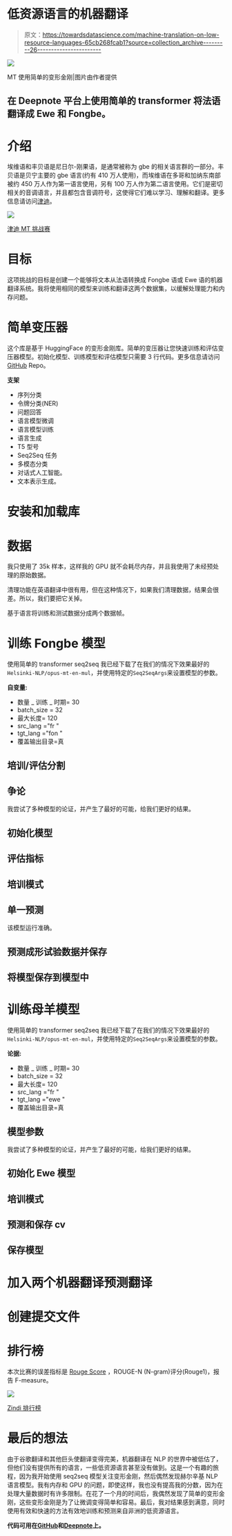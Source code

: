 # 低资源语言的机器翻译

> 原文：<https://towardsdatascience.com/machine-translation-on-low-resource-languages-65cb268fcab1?source=collection_archive---------26----------------------->

![](img/179dc02c6ea7389e0f014fe1bd3bcd8d.png)

MT 使用简单的变形金刚|图片由作者提供

## 在 Deepnote 平台上使用简单的 transformer 将法语翻译成 Ewe 和 Fongbe。

# 介绍

埃维语和丰贝语是尼日尔-刚果语，是通常被称为 gbe 的相关语言群的一部分。丰贝语是贝宁主要的 gbe 语言(约有 410 万人使用)，而埃维语在多哥和加纳东南部被约 450 万人作为第一语言使用，另有 100 万人作为第二语言使用。它们是密切相关的音调语言，并且都包含音调符号，这使得它们难以学习、理解和翻译。更多信息请访问[津迪](https://zindi.africa/competitions/ai4d-takwimu-lab-machine-translation-challenge)。

![](img/d8c0a6459eb87d0b3b7cb4d0ffca3cd5.png)

[津迪 MT 挑战赛](https://zindi.africa/competitions/ai4d-takwimu-lab-machine-translation-challenge/data)

# 目标

这项挑战的目标是创建一个能够将文本从法语转换成 Fongbe 语或 Ewe 语的机器翻译系统。我将使用相同的模型来训练和翻译这两个数据集，以缓解处理能力和内存问题。

# 简单变压器

这个库是基于 HuggingFace 的变形金刚库。简单的变压器让您快速训练和评估变压器模型。初始化模型、训练模型和评估模型只需要 3 行代码。更多信息请访问 [GitHub](https://github.com/ThilinaRajapakse/simpletransformers) Repo。

**支架**

*   序列分类
*   令牌分类(NER)
*   问题回答
*   语言模型微调
*   语言模型训练
*   语言生成
*   T5 型号
*   Seq2Seq 任务
*   多模态分类
*   对话式人工智能。
*   文本表示生成。

# 安装和加载库

# 数据

我只使用了 35k 样本，这样我的 GPU 就不会耗尽内存，并且我使用了未经预处理的原始数据。

清理功能在英语翻译中很有用，但在这种情况下，如果我们清理数据，结果会很差。所以，我们要把它关掉。

基于语言将训练和测试数据分成两个数据帧。

# 训练 Fongbe 模型

使用简单的 transformer seq2seq 我已经下载了在我们的情况下效果最好的`Helsinki-NLP/opus-mt-en-mul`，并使用特定的`Seq2SeqArgs`来设置模型的参数。

**自变量:**

*   数量 _ 训练 _ 时期= 30
*   batch_size = 32
*   最大长度= 120
*   src_lang ="fr "
*   tgt_lang ="fon "
*   覆盖输出目录=真

## 培训/评估分割

## 争论

我尝试了多种模型的论证，并产生了最好的可能，给我们更好的结果。

## 初始化模型

## 评估指标

## 培训模式

## 单一预测

该模型运行准确。

## 预测成形试验数据并保存

## 将模型保存到模型中

# 训练母羊模型

使用简单的 transformer seq2seq 我已经下载了在我们的情况下效果最好的`Helsinki-NLP/opus-mt-en-mul`，并使用特定的`Seq2SeqArgs`来设置模型的参数。

**论据:**

*   数量 _ 训练 _ 时期= 30
*   batch_size = 32
*   最大长度= 120
*   src_lang ="fr "
*   tgt_lang ="ewe "
*   覆盖输出目录=真

## 模型参数

我尝试了多种模型的论证，并产生了最好的可能，给我们更好的结果。

## 初始化 Ewe 模型

## 培训模式

## 预测和保存 cv

## 保存模型

# 加入两个机器翻译预测翻译

# 创建提交文件

# **排行榜**

本次比赛的误差指标是 [Rouge Score](https://pypi.org/project/rouge-score/) ，ROUGE-N (N-gram)评分(Rouge1)，报告 F-measure。

![](img/b60375f6cb92614b3bbb83aa6fff2cef.png)

[Zindi 排行榜](https://zindi.africa/competitions/ai4d-takwimu-lab-machine-translation-challenge/leaderboard)

# 最后的想法

由于谷歌翻译和其他巨头使翻译变得完美，机器翻译在 NLP 的世界中被低估了，但他们没有提供所有的语言，一些低资源语言甚至没有做到。这是一个有趣的旅程，因为我开始使用 seq2seq 模型关注变形金刚，然后偶然发现赫尔辛基 NLP 语言模型。我有内存和 GPU 的问题，即使这样，我也没有提高我的分数，因为在处理大量数据时有许多限制。在花了一个月的时间后，我偶然发现了简单的变形金刚，这些变形金刚是为了让微调变得简单和容易。最后，我对结果感到满意，同时使用有效和快速的方法有效地训练和预测来自非洲的低资源语言。

**代码可用在**[**GitHub**](https://github.com/kingabzpro/French-to-Fongbe-and-Ewe-MT)**和**[**Deepnote**](https://deepnote.com/publish/e019ab02-6596-4ab8-a99f-fb27d5d7445f)**上。**